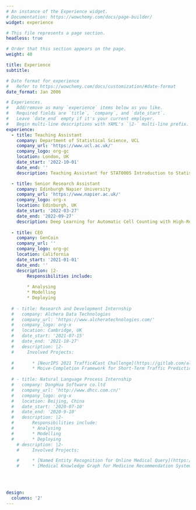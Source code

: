 ```yaml
---
# An instance of the Experience widget.
# Documentation: https://wowchemy.com/docs/page-builder/
widget: experience

# This file represents a page section.
headless: true

# Order that this section appears on the page.
weight: 40

title: Experience
subtitle:

# Date format for experience
#   Refer to https://wowchemy.com/docs/customization/#date-format
date_format: Jan 2006

# Experiences.
#   Add/remove as many `experience` items below as you like.
#   Required fields are `title`, `company`, and `date_start`.
#   Leave `date_end` empty if it's your current employer.
#   Begin multi-line descriptions with YAML's `|2-` multi-line prefix.
experience:
  - title: Teaching Assistant 
    company: Department of Statistical Science, UCL
    company_url: 'https://www.ucl.ac.uk/'
    company_logo: org-gc
    location: London, UK
    date_start: '2022-10-01'
    date_end: ''
    description: Teaching Assistant for STAT0005 Introduction to Statistical Inference

  - title: Senior Research Assistant
    company: Edinburgh Napier University 
    company_url: 'https://www.napier.ac.uk/'
    company_logo: org-x
    location: Edinburgh, UK
    date_start: '2022-03-27'
    date_end: '2022-09-27'
    description: Deep Learning for Automatic Cell Counting with High-Resolution Medical Image.
  
  - title: CEO
    company: GenCoin
    company_url: ''
    company_logo: org-gc
    location: California
    date_start: '2021-01-01'
    date_end: ''
    description: |2-
        Responsibilities include:
        
        * Analysing
        * Modelling
        * Deploying
  
  # - title: Research and Development Internship
  #   company: Alchera Data Technologies
  #   company_url: 'https://www.alcheratechnologies.com/'
  #   company_logo: org-x
  #   location: Cambridge, UK
  #   date_start: '2021-07-15'
  #   date_end: '2021-10-27'
  #   description: |2-
  #     Involved Projects:
        
  #       * [NeurIPS 2021 Traffic4Cast Challenge](https://gitlab.com/alchera/alchera-traffic4cast-2021) 
  #       * Moive-Completion Framework for Short-Term Traffic Predictions.
  
  # - title: Natural Language Process Internship
  #   company: DongHua Software co.ltd
  #   company_url: 'http://www.dhcc.com.cn/'
  #   company_logo: org-x
  #   location: Beijing, China
  #   date_start: '2020-07-10'
  #   date_end: '2020-9-10'
  #   description: |2-
  #       Responsibilities include:
  #       * Analysing
  #       * Modelling
  #       * Deploying
    # description: |2-
    #     Involved Projects:

    #     * [Named Entity Recognition for Online Medical Query](https://github.com/yyimingucl/NER-MEDICAL-QUERY)
    #     * [Medical Knowledge Graph for Medicine Recommendation System](https://github.com/yyimingucl/Medical_KG)

   
      

design:
  columns: '2'
---
```

